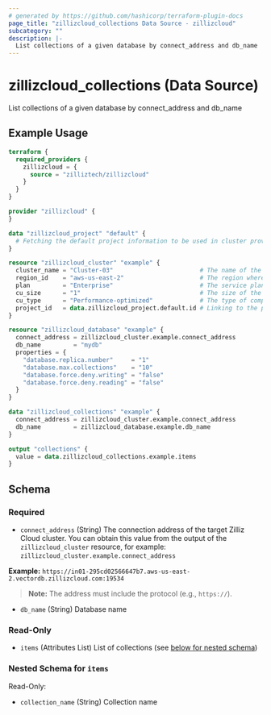 ```yaml
---
# generated by https://github.com/hashicorp/terraform-plugin-docs
page_title: "zillizcloud_collections Data Source - zillizcloud"
subcategory: ""
description: |-
  List collections of a given database by connect_address and db_name
---
```


# zillizcloud_collections (Data Source)

List collections of a given database by connect_address and db_name

## Example Usage

```terraform
terraform {
  required_providers {
    zillizcloud = {
      source = "zilliztech/zillizcloud"
    }
  }
}

provider "zillizcloud" {
}

data "zillizcloud_project" "default" {
  # Fetching the default project information to be used in cluster provisioning
}

resource "zillizcloud_cluster" "example" {
  cluster_name = "Cluster-03"                        # The name of the cluster
  region_id    = "aws-us-east-2"                     # The region where the cluster will be deployed
  plan         = "Enterprise"                        # The service plan for the cluster
  cu_size      = "1"                                 # The size of the compute unit
  cu_type      = "Performance-optimized"             # The type of compute unit, optimized for performance
  project_id   = data.zillizcloud_project.default.id # Linking to the project ID fetched earlier
}

resource "zillizcloud_database" "example" {
  connect_address = zillizcloud_cluster.example.connect_address
  db_name         = "mydb"
  properties = {
    "database.replica.number"     = "1"
    "database.max.collections"    = "10"
    "database.force.deny.writing" = "false"
    "database.force.deny.reading" = "false"
  }
}

data "zillizcloud_collections" "example" {
  connect_address = zillizcloud_cluster.example.connect_address
  db_name         = zillizcloud_database.example.db_name
}

output "collections" {
  value = data.zillizcloud_collections.example.items
}
```

<!-- schema generated by tfplugindocs -->
## Schema

### Required

- `connect_address` (String) The connection address of the target Zilliz Cloud cluster.
You can obtain this value from the output of the `zillizcloud_cluster` resource, for example:
`zillizcloud_cluster.example.connect_address`

**Example:**
`https://in01-295cd02566647b7.aws-us-east-2.vectordb.zillizcloud.com:19534`

> **Note:** The address must include the protocol (e.g., `https://`).
- `db_name` (String) Database name

### Read-Only

- `items` (Attributes List) List of collections (see [below for nested schema](#nestedatt--items))

<a id="nestedatt--items"></a>
### Nested Schema for `items`

Read-Only:

- `collection_name` (String) Collection name
